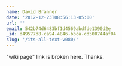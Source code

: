 ```yaml
---
name: David Branner
date: '2012-12-23T08:56:13-05:00'
url: ''
email: 542b74d6483bf1d4569abdfde1390d2e
_id: d49577d8-ca94-4846-bbca-cd500744af04
slug: '/its-all-text-v080/'
---
```


"wiki page" link is broken here. Thanks.
